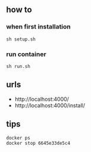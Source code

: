 ## how to

### when first installation

```
sh setup.sh
```

### run container

```
sh run.sh
```

## urls

- http://localhost:4000/
- http://localhost:4000/install/

## tips

```
docker ps
docker stop 6645e33de5c4
```
